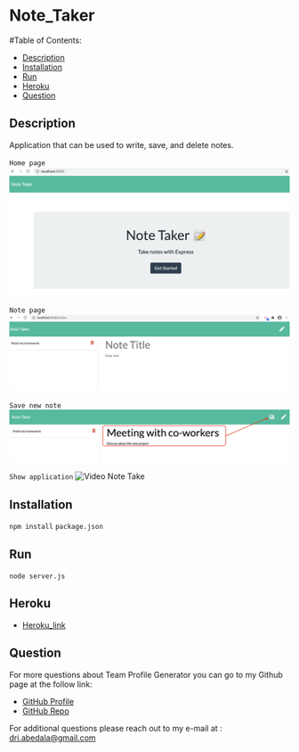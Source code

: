 # Note_Taker

#Table of Contents:
  - [Description](#description)
  - [Installation](#installation)
  - [Run](#run)
  - [Heroku](#Heroku)
  - [Question](#question) 

## Description 
Application that can be used to write, save, and delete notes.

`Home page`
![Home](Develop/public/assets/img/home.png)

`Note page`
![Note Page](Develop/public/assets/img/note_page.png)

`Save new note` 
![Save Note](Develop/public/assets/img/save_note.png)

`Show application`
![Video Note Take](Develop/public/assets/img/video_app_localhost.gif)



## Installation 
`npm install`
`package.json`

## Run
`node server.js`

## Heroku
- [Heroku_link](https://note-taker-adriana.herokuapp.com)

##  Question 
  For more questions about Team Profile Generator you can go to my Github page at the follow link: 

  - [GitHub Profile](https://github.com/adriana-carmo)
  - [GitHub Repo](https://github.com/adriana-carmo/Note_Taker)

  For additional questions please reach out to my e-mail at : dri.abedala@gmail.com
